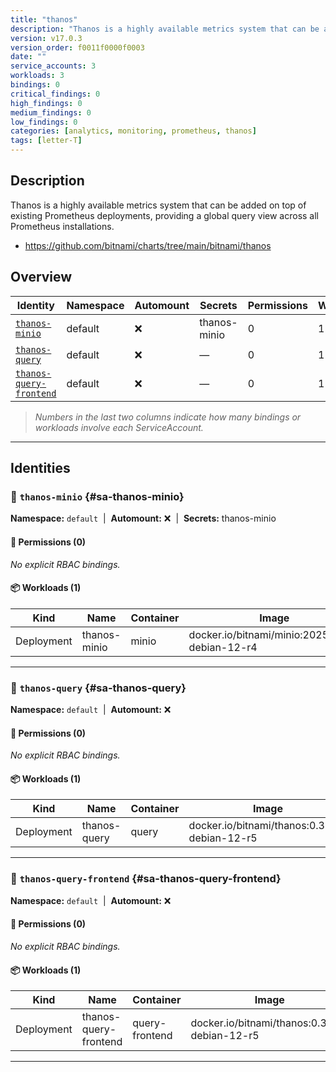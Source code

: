 ```yaml
---
title: "thanos"
description: "Thanos is a highly available metrics system that can be added on top of existing Prometheus deployments, providing a global query view across all Prometheus installations."
version: v17.0.3
version_order: f0011f0000f0003
date: ""
service_accounts: 3
workloads: 3
bindings: 0
critical_findings: 0
high_findings: 0
medium_findings: 0
low_findings: 0
categories: [analytics, monitoring, prometheus, thanos]
tags: [letter-T]
---
```


## Description

Thanos is a highly available metrics system that can be added on top of existing Prometheus deployments, providing a global query view across all Prometheus installations.

- https://github.com/bitnami/charts/tree/main/bitnami/thanos

## Overview

| Identity                                             | Namespace | Automount | Secrets      | Permissions | Workloads | Risk |
| ---------------------------------------------------- | --------- | --------- | ------------ | ----------- | --------- | ---- |
| [`thanos-minio`](#sa-thanos-minio)                   | default   | ❌        | thanos-minio | 0           | 1         | —    |
| [`thanos-query`](#sa-thanos-query)                   | default   | ❌        | —            | 0           | 1         | —    |
| [`thanos-query-frontend`](#sa-thanos-query-frontend) | default   | ❌        | —            | 0           | 1         | —    |

> _Numbers in the last two columns indicate how many bindings or workloads involve each ServiceAccount._

---

## Identities

### 🤖 `thanos-minio` {#sa-thanos-minio}

**Namespace:** `default`  |  **Automount:** ❌  |  **Secrets:** thanos-minio

#### 🔑 Permissions (0)

_No explicit RBAC bindings._

#### 📦 Workloads (1)

| Kind       | Name         | Container | Image                                          |
| ---------- | ------------ | --------- | ---------------------------------------------- |
| Deployment | thanos-minio | minio     | docker.io/bitnami/minio:2025.5.24-debian-12-r4 |

---

### 🤖 `thanos-query` {#sa-thanos-query}

**Namespace:** `default`  |  **Automount:** ❌

#### 🔑 Permissions (0)

_No explicit RBAC bindings._

#### 📦 Workloads (1)

| Kind       | Name         | Container | Image                                        |
| ---------- | ------------ | --------- | -------------------------------------------- |
| Deployment | thanos-query | query     | docker.io/bitnami/thanos:0.38.0-debian-12-r5 |

---

### 🤖 `thanos-query-frontend` {#sa-thanos-query-frontend}

**Namespace:** `default`  |  **Automount:** ❌

#### 🔑 Permissions (0)

_No explicit RBAC bindings._

#### 📦 Workloads (1)

| Kind       | Name                  | Container      | Image                                        |
| ---------- | --------------------- | -------------- | -------------------------------------------- |
| Deployment | thanos-query-frontend | query-frontend | docker.io/bitnami/thanos:0.38.0-debian-12-r5 |

---
